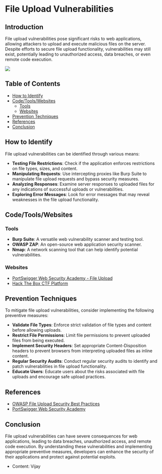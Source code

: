 
# File Upload Vulnerabilities

## Introduction

File upload vulnerabilities pose significant risks to web applications, allowing attackers to upload and execute malicious files on the server. Despite efforts to secure file upload functionality, vulnerabilities may still exist, potentially leading to unauthorized access, data breaches, or even remote code execution.

![](../../../assets/fileuploads-example.png)

## Table of Contents

- [How to Identify](#how-to-identify)
- [Code/Tools/Websites](#code-tools-websites)
  - [Tools](#tools)
  - [Websites](#websites)
- [Prevention Techniques](#prevention-techniques)
- [References](#references)
- [Conclusion](#conclusion)

## How to Identify

File upload vulnerabilities can be identified through various means:

- **Testing File Restrictions**: Check if the application enforces restrictions on file types, sizes, and content.
- **Manipulating Requests**: Use intercepting proxies like Burp Suite to manipulate file upload requests and bypass security measures.
- **Analyzing Responses**: Examine server responses to uploaded files for any indications of successful uploads or vulnerabilities.
- **Exploring Error Messages**: Look for error messages that may reveal weaknesses in the file upload functionality.

## Code/Tools/Websites

### Tools

- **Burp Suite**: A versatile web vulnerability scanner and testing tool.
- **OWASP ZAP**: An open-source web application security scanner.
- **Nmap**: A network scanning tool that can help identify potential vulnerabilities.

### Websites

- [PortSwigger Web Security Academy - File Upload](https://portswigger.net/web-security/file-upload)
- [Hack The Box CTF Platform](https://ctf.hackthebox.com/)

## Prevention Techniques

To mitigate file upload vulnerabilities, consider implementing the following preventive measures:

- **Validate File Types**: Enforce strict validation of file types and content before allowing uploads.
- **Restrict File Permissions**: Limit file permissions to prevent uploaded files from being executed.
- **Implement Security Headers**: Set appropriate Content-Disposition headers to prevent browsers from interpreting uploaded files as inline content.
- **Regular Security Audits**: Conduct regular security audits to identify and patch vulnerabilities in file upload functionality.
- **Educate Users**: Educate users about the risks associated with file uploads and encourage safe upload practices.

## References

- [OWASP File Upload Security Best Practices](https://owasp.org/www-community/vulnerabilities/Unrestricted_File_Upload)
- [PortSwigger Web Security Academy](https://portswigger.net/web-security/file-upload)

## Conclusion

File upload vulnerabilities can have severe consequences for web applications, leading to data breaches, unauthorized access, and remote code execution. By understanding these vulnerabilities and implementing appropriate preventive measures, developers can enhance the security of their applications and protect against potential exploits.
-  Content: Vijay

